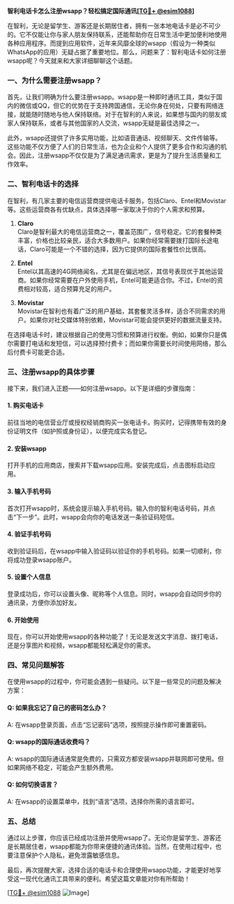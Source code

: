 **智利电话卡怎么注册wsapp？轻松搞定国际通讯[[TG💪+ @esim1088](https://t.me/s/esim1088)]**

在智利，无论是留学生、游客还是长期居住者，拥有一张本地电话卡是必不可少的。它不仅能让你与家人朋友保持联系，还能帮助你在日常生活中更加便利地使用各种应用程序。而提到应用软件，近年来风靡全球的wsapp（假设为一种类似WhatsApp的应用）无疑占据了重要地位。那么，问题来了：智利电话卡如何注册wsapp呢？今天就来和大家详细聊聊这个话题。

### 一、为什么需要注册wsapp？

首先，让我们明确为什么要注册wsapp。wsapp是一种即时通讯工具，类似于国内的微信或QQ，但它的优势在于支持跨国通信，无论你身在何处，只要有网络连接，就能随时随地与他人保持联络。对于在智利的人来说，如果想与国内的朋友或家人保持联系，或者与其他国家的人交流，wsapp无疑是最佳选择之一。

此外，wsapp还提供了许多实用功能，比如语音通话、视频聊天、文件传输等。这些功能不仅方便了人们的日常生活，也为企业和个人提供了更多合作和沟通的机会。因此，注册wsapp不仅仅是为了满足通讯需求，更是为了提升生活质量和工作效率。

### 二、智利电话卡的选择

在智利，有几家主要的电信运营商提供电话卡服务，包括Claro、Entel和Movistar等。这些运营商各有优缺点，具体选择哪一家取决于你的个人需求和预算。

1. **Claro**  
   Claro是智利最大的电信运营商之一，覆盖范围广，信号稳定。它的套餐种类丰富，价格也比较亲民，适合大多数用户。如果你经常需要拨打国际长途电话，Claro可能是一个不错的选择，因为它提供的国际套餐性价比很高。

2. **Entel**  
   Entel以其高速的4G网络闻名，尤其是在偏远地区，其信号表现优于其他运营商。如果你经常需要在户外使用手机，Entel可能更适合你。不过，Entel的资费相对较高，适合预算充足的用户。

3. **Movistar**  
   Movistar在智利也有着广泛的用户基础，其套餐灵活多样，适合不同需求的用户。如果你对社交媒体特别依赖，Movistar可能会提供更好的数据流量支持。

在选择电话卡时，建议根据自己的使用习惯和预算进行权衡。例如，如果你只是偶尔需要打电话和发短信，可以选择预付费卡；而如果你需要长时间使用网络，那么后付费卡可能更合适。

### 三、注册wsapp的具体步骤

接下来，我们进入正题——如何注册wsapp。以下是详细的步骤指南：

#### 1. 购买电话卡
前往当地的电信营业厅或授权经销商购买一张电话卡。购买时，记得携带有效的身份证明文件（如护照或身份证），以便完成实名登记。

#### 2. 安装wsapp
打开手机的应用商店，搜索并下载wsapp应用。安装完成后，点击图标启动应用。

#### 3. 输入手机号码
首次打开wsapp时，系统会提示输入手机号码。输入你的智利电话号码，并点击“下一步”。此时，wsapp会向你的电话发送一条验证码短信。

#### 4. 验证手机号码
收到验证码后，在wsapp中输入验证码以验证你的手机号码。如果一切顺利，你将成功登录wsapp账户。

#### 5. 设置个人信息
登录成功后，你可以设置头像、昵称等个人信息。同时，wsapp会自动同步你的通讯录，方便你添加好友。

#### 6. 开始使用
现在，你可以开始使用wsapp的各种功能了！无论是发送文字消息、拨打电话，还是分享图片和视频，wsapp都能轻松满足你的需求。

### 四、常见问题解答

在使用wsapp的过程中，你可能会遇到一些疑问。以下是一些常见的问题及解决方案：

#### Q: 如果我忘记了自己的密码怎么办？
A: 在wsapp登录页面，点击“忘记密码”选项，按照提示操作即可重置密码。

#### Q: wsapp的国际通话收费吗？
A: wsapp的国际通话通常是免费的，只需双方都安装wsapp并联网即可使用。但如果网络不稳定，可能会产生额外费用。

#### Q: 如何切换语言？
A: 在wsapp的设置菜单中，找到“语言”选项，选择你所需的语言即可。

### 五、总结

通过以上步骤，你应该已经成功注册并使用wsapp了。无论你是留学生、游客还是长期居住者，wsapp都能为你带来便捷的通讯体验。当然，在使用过程中，也要注意保护个人隐私，避免泄露敏感信息。

最后，再次提醒大家，选择合适的电话卡和合理使用wsapp功能，才能更好地享受这一现代化通讯工具带来的便利。希望这篇文章能对你有所帮助！

[[TG💪+ @esim1088](https://t.me/s/esim1088) ![Image](https://i.postimg.cc/4NQfJmqS/Snipaste-2025-05-13-00-14-12.png)]